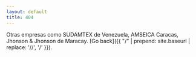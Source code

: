 ```yaml
---
layout: default
title: 404
---
```


Otras empresas como SUDAMTEX de Venezuela, AMSEICA Caracas, Jhonson & Jhonson de Maracay. [Go back]({{ "/" | prepend: site.baseurl | replace: '//', '/' }}).
